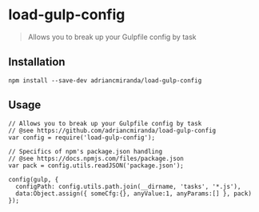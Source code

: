 # load-gulp-config
> Allows you to break up your Gulpfile config by task

## Installation

```terminal
npm install --save-dev adriancmiranda/load-gulp-config
````

## Usage

```node
// Allows you to break up your Gulpfile config by task
// @see https://github.com/adriancmiranda/load-gulp-config
var config = require('load-gulp-config');

// Specifics of npm's package.json handling
// @see https://docs.npmjs.com/files/package.json
var pack = config.utils.readJSON('package.json');

config(gulp, {
  configPath: config.utils.path.join(__dirname, 'tasks', '*.js'),
  data:Object.assign({ someCfg:{}, anyValue:1, anyParams:[] }, pack)
});
```
